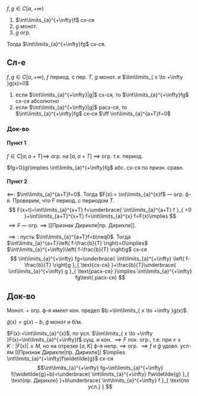 $f, g \in C[a,+\infty)$

1. $\int\limits_{a}^{+\infty}f$ сх-ся
2. $g$ монот.
3. $g$ огр.

Тогда $\int\limits_{a}^{+\infty}fg$ сх-ся.
## Сл-е

$f, g \in C[a,+\infty)$, $f$ период. с пер. $T$, $g$ монот. и $\lim\limits_{ x \to +\infty }g(x)=0$

1. если $\int\limits_{a}^{+\infty}|g|$ сх-ся, то $\int\limits_{a}^{+\infty}fg$ сх-ся абсолютно
2. если $\int\limits_{a}^{+\infty}|g|$ расх-ся, то $\int\limits_{a}^{+\infty}fg$ сх-ся $\iff \int\limits_{a}^{a+T}f=0$
### Док-во
#### Пункт 1

$f \in C[a;a+T] \implies$ огр. на $[a,a+T]$ $\implies$ огр. т.к. период.

$fg=O(g)\implies \int\limits_{a}^{+\infty}fg$ абс. сх-ся по призн. сравн.
#### Пункт 2

$\impliedby$: $\int\limits_{a}^{a+T}f=0$. Тогда $F(x):= \int\limits_{a}^{x}f$ — огр. ф-я.
Проверим, что $F$ период. с периодом $T$.
$$
F(x+t)=\int\limits_{a}^{x+T} f=\underbrace{ \int\limits_{a}^{a+T} f }_{ =0 }+\int\limits_{a+T}^{x+T} f=\int\limits_{a}^{x} f=F(x)\implies
$$
$\implies F$ — огр. $\implies$ [[Признак Дирихле|пр. Дирихле]].

$\implies:$ пусть $\int\limits_{a}^{a+T}f=b\neq0$. Тогда $\int\limits_{a}^{a+T}\left( f-\frac{b}{T} \right)=0\implies$ $\int\limits_{a}^{+\infty}\left( f-\frac{b}{T} \right)g$ сх-ся
$$
\int\limits_{a}^{+\infty} fg=\underbrace{ \int\limits_{a}^{+\infty} \left( f-\frac{b}{T} \right)g }_{ \text{сх-ся} }+\frac{b}{T}\underbrace{ \int\limits_{a}^{+\infty} g }_{ \text{расх-ся} }\implies \int\limits_{a}^{+\infty} fg\text{ расх-ся}
$$
## Док-во

Монот. + огр. ф-я имеет кон. предел $b:=\lim\limits_{ x \to +\infty }g(x)$. 

$\widetilde{g}(x)=g(x)-b$, $\widetilde{g}$ монот и б/м.

$F(x):=\int\limits_{a}^{x}$, по усл. $\lim\limits_{ x \to +\infty }F(x)=\int\limits_{a}^{+\infty}f$ сущ. и кон. $\implies F$ лок. огр., т.е. при $x\geq K: |F(x)|\leq M$, но на отрезке $[a, K]$ ф-я непр. $\implies$ огр. $\implies f$ и $\widetilde{g}$ удовл. усл-ям [[Признак Дирихле|пр. Дирихле]] $\implies \int\limits_{a}^{+\infty}f\widetilde{g}$ сх-ся
$$\int\limits_{a}^{+\infty} fg=\int\limits_{a}^{+\infty} f(\widetilde{g}+b)=\underbrace{ \int\limits_{a}^{+\infty} f\widetilde{g} }_{ \text{пр. Дирихле} }+b\underbrace{ \int\limits_{a}^{+\infty} f }_{ \text{по усл.} }
$$

